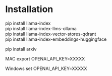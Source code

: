 # Installation

pip install llama-index\
pip install llama-index-llms-ollama\
pip install llama-index-vector-stores-qdrant\
pip install llama-index-embeddings-huggingface

pip install arxiv

MAC
export OPENAI_API_KEY=XXXXX

Windows
set OPENAI_API_KEY=XXXXX